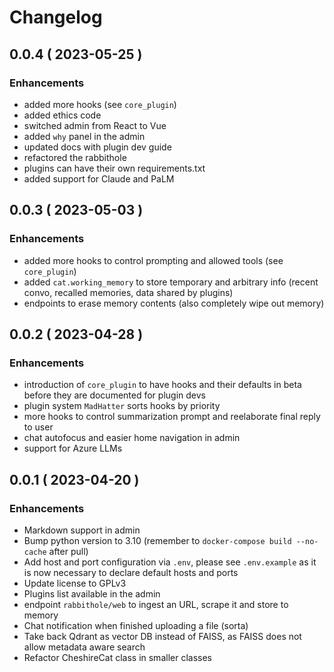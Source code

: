 # Changelog

## 0.0.4 ( 2023-05-25 )

### Enhancements

* added more hooks (see `core_plugin`)
* added ethics code
* switched admin from React to Vue
* added `why` panel in the admin
* updated docs with plugin dev guide
* refactored the rabbithole
* plugins can have their own requirements.txt
* added support for Claude and PaLM


## 0.0.3 ( 2023-05-03 )

### Enhancements

* added more hooks to control prompting and allowed tools (see `core_plugin`)
* added `cat.working_memory` to store temporary and arbitrary info (recent convo, recalled memories, data shared by plugins)
* endpoints to erase memory contents (also completely wipe out memory)

## 0.0.2 ( 2023-04-28 )

### Enhancements

* introduction of `core_plugin` to have hooks and their defaults in beta before they are documented for plugin devs
* plugin system `MadHatter` sorts hooks by priority
* more hooks to control summarization prompt and reelaborate final reply to user
* chat autofocus and easier home navigation in admin
* support for Azure LLMs

## 0.0.1 ( 2023-04-20 )

### Enhancements

* Markdown support in admin
* Bump python version to 3.10 (remember to `docker-compose build --no-cache` after pull)
* Add host and port configuration via `.env`, please see `.env.example` as it is now necessary to declare default hosts and ports
* Update license to GPLv3
* Plugins list available in the admin
* endpoint `rabbithole/web` to ingest an URL, scrape it and store to memory
* Chat notification when finished uploading a file (sorta)
* Take back Qdrant as vector DB instead of FAISS, as FAISS does not allow metadata aware search
* Refactor CheshireCat class in smaller classes
